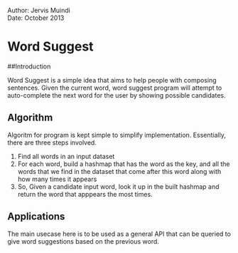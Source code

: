 
Author: Jervis Muindi   
Date: October 2013   


# Word Suggest

##Introduction

Word Suggest is a simple idea that aims to help people with composing sentences. Given the current
word, word suggest program will attempt to auto-complete the next word for the user by showing
possible candidates. 

## Algorithm
Algoritm for program is kept simple to simplify implementation. Essentially, there are three steps
involved.

1. Find all words in an input dataset
1. For each word, build a hashmap that has the word as the key, and all the words that we find
in the dataset that come after this word along with how many times it appears
1. So, Given a candidate input word, look it up in the built hashmap and return the word
that apppears the most times.



## Applications
The main usecase here is to be used as a general API that can be queried to give word suggestions
based on the previous word. 

